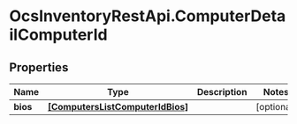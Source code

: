 # OcsInventoryRestApi.ComputerDetailComputerId

## Properties
Name | Type | Description | Notes
------------ | ------------- | ------------- | -------------
**bios** | [**[ComputersListComputerIdBios]**](ComputersListComputerIdBios.md) |  | [optional] 
